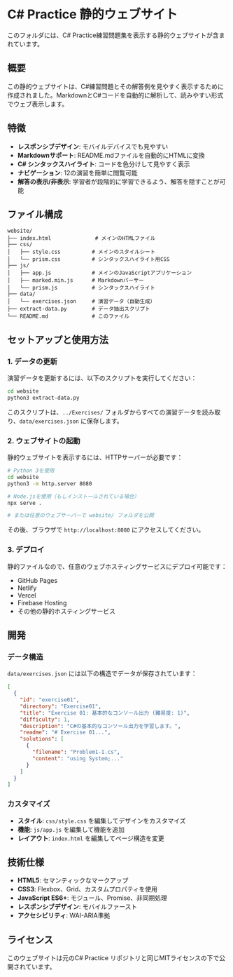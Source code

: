 # C# Practice 静的ウェブサイト

このフォルダには、C# Practice練習問題集を表示する静的ウェブサイトが含まれています。

## 概要

この静的ウェブサイトは、C#練習問題とその解答例を見やすく表示するために作成されました。MarkdownとC#コードを自動的に解析して、読みやすい形式でウェブ表示します。

## 特徴

- **レスポンシブデザイン**: モバイルデバイスでも見やすい
- **Markdownサポート**: README.mdファイルを自動的にHTMLに変換
- **C# シンタックスハイライト**: コードを色分けして見やすく表示
- **ナビゲーション**: 12の演習を簡単に閲覧可能
- **解答の表示/非表示**: 学習者が段階的に学習できるよう、解答を隠すことが可能

## ファイル構成

```
website/
├── index.html              # メインのHTMLファイル
├── css/
│   ├── style.css          # メインのスタイルシート
│   └── prism.css          # シンタックスハイライト用CSS
├── js/
│   ├── app.js             # メインのJavaScriptアプリケーション
│   ├── marked.min.js      # Markdownパーサー
│   └── prism.js           # シンタックスハイライト
├── data/
│   └── exercises.json     # 演習データ（自動生成）
├── extract-data.py        # データ抽出スクリプト
└── README.md              # このファイル
```

## セットアップと使用方法

### 1. データの更新

演習データを更新するには、以下のスクリプトを実行してください：

```bash
cd website
python3 extract-data.py
```

このスクリプトは、`../Exercises/` フォルダからすべての演習データを読み取り、`data/exercises.json` に保存します。

### 2. ウェブサイトの起動

静的ウェブサイトを表示するには、HTTPサーバーが必要です：

```bash
# Python 3を使用
cd website
python3 -m http.server 8080

# Node.jsを使用（もしインストールされている場合）
npx serve .

# または任意のウェブサーバーで website/ フォルダを公開
```

その後、ブラウザで `http://localhost:8080` にアクセスしてください。

### 3. デプロイ

静的ファイルなので、任意のウェブホスティングサービスにデプロイ可能です：

- GitHub Pages
- Netlify
- Vercel
- Firebase Hosting
- その他の静的ホスティングサービス

## 開発

### データ構造

`data/exercises.json` には以下の構造でデータが保存されています：

```json
[
  {
    "id": "exercise01",
    "directory": "Exercise01",
    "title": "Exercise 01: 基本的なコンソール出力 (難易度: 1)",
    "difficulty": 1,
    "description": "C#の基本的なコンソール出力を学習します。",
    "readme": "# Exercise 01...",
    "solutions": [
      {
        "filename": "Problem1-1.cs",
        "content": "using System;..."
      }
    ]
  }
]
```

### カスタマイズ

- **スタイル**: `css/style.css` を編集してデザインをカスタマイズ
- **機能**: `js/app.js` を編集して機能を追加
- **レイアウト**: `index.html` を編集してページ構造を変更

## 技術仕様

- **HTML5**: セマンティックなマークアップ
- **CSS3**: Flexbox、Grid、カスタムプロパティを使用
- **JavaScript ES6+**: モジュール、Promise、非同期処理
- **レスポンシブデザイン**: モバイルファースト
- **アクセシビリティ**: WAI-ARIA準拠

## ライセンス

このウェブサイトは元のC# Practice リポジトリと同じMITライセンスの下で公開されています。